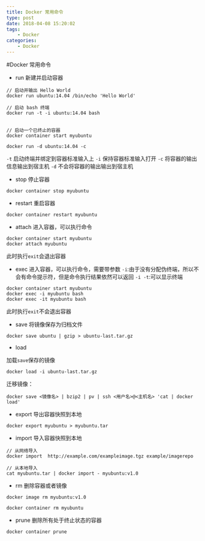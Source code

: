 ```yaml
---
title: Docker 常用命令
type: post
date: 2018-04-08 15:20:02
tags:
    - Docker
categories: 
    - Docker
---
```

#Docker 常用命令 

- run
新建并启动容器

```
// 启动并输出 Hello World
docker run ubuntu:14.04 /bin/echo 'Hello World'

// 启动 bash 终端
docker run -t -i ubuntu:14.04 bash


// 启动一个已终止的容器
docker container start myubuntu

docker run -d ubuntu:14.04 -c 
```

`-t` 启动终端并绑定到容器标准输入上
`-i` 保持容器标准输入打开
`-c` 将容器的输出信息输出到宿主机
`-d` 不会将容器的输出输出到宿主机

- stop
停止容器

```
docker container stop myubuntu
```

- restart 
重启容器

```
docker container restart myubuntu
```

- attach
进入容器，可以执行命令

```
docker container start myubuntu
docker attach myubuntu
```

此时执行`exit`会退出容器

- exec 
进入容器，可以执行命令，需要带参数
`-i`:由于没有分配伪终端，所以不会有命令提示符，但是命令执行结果依然可以返回
`-i -t`:可以显示终端

```
docker container start myubuntu
docker exec -i myubuntu bash
docker exec -it myubuntu bash
```

此时执行`exit`不会退出容器


- save 
将镜像保存为归档文件

```
docker save ubuntu | gzip > ubuntu-last.tar.gz
```

- load 

加载`save`保存的镜像

```
docker load -i ubuntu-last.tar.gz
```

迁移镜像：

```
docker save <镜像名> | bzip2 | pv | ssh <用户名>@<主机名> 'cat | docker load'
```

- export
导出容器快照到本地

```
docker export myubuntu > myubuntu.tar
```

- import 
导入容器快照到本地

```
// 从网络导入
docker import  http://example.com/exampleimage.tgz example/imagerepo

// 从本地导入
cat myubuntu.tar | docker import - myubuntu:v1.0
```

- rm 
删除容器或者镜像

```
docker image rm myubuntu:v1.0

docker container rm myubuntu
```

- prune
删除所有处于终止状态的容器

```
docker container prune
```